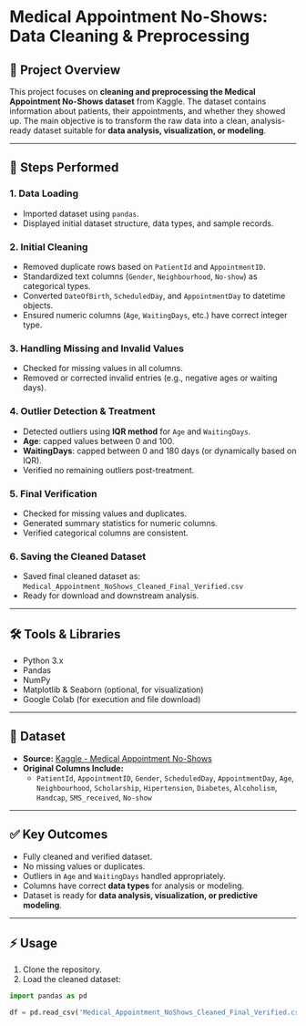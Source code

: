 # Medical Appointment No-Shows: Data Cleaning & Preprocessing

## 📖 Project Overview

This project focuses on **cleaning and preprocessing the Medical Appointment No-Shows dataset** from Kaggle. The dataset contains information about patients, their appointments, and whether they showed up. The main objective is to transform the raw data into a clean, analysis-ready dataset suitable for **data analysis, visualization, or modeling**.

---

## 🧹 Steps Performed

### 1. Data Loading
- Imported dataset using `pandas`.
- Displayed initial dataset structure, data types, and sample records.

### 2. Initial Cleaning
- Removed duplicate rows based on `PatientId` and `AppointmentID`.
- Standardized text columns (`Gender`, `Neighbourhood`, `No-show`) as categorical types.
- Converted `DateOfBirth`, `ScheduledDay`, and `AppointmentDay` to datetime objects.
- Ensured numeric columns (`Age`, `WaitingDays`, etc.) have correct integer type.

### 3. Handling Missing and Invalid Values
- Checked for missing values in all columns.
- Removed or corrected invalid entries (e.g., negative ages or waiting days).

### 4. Outlier Detection & Treatment
- Detected outliers using **IQR method** for `Age` and `WaitingDays`.
- **Age**: capped values between 0 and 100.
- **WaitingDays**: capped between 0 and 180 days (or dynamically based on IQR).
- Verified no remaining outliers post-treatment.

### 5. Final Verification
- Checked for missing values and duplicates.
- Generated summary statistics for numeric columns.
- Verified categorical columns are consistent.

### 6. Saving the Cleaned Dataset
- Saved final cleaned dataset as:
  `Medical_Appointment_NoShows_Cleaned_Final_Verified.csv`
- Ready for download and downstream analysis.

---

## 🛠️ Tools & Libraries
- Python 3.x
- Pandas
- NumPy
- Matplotlib & Seaborn (optional, for visualization)
- Google Colab (for execution and file download)

---

## 📂 Dataset
- **Source:** [Kaggle - Medical Appointment No-Shows](https://www.kaggle.com/datasets/joniarroba/noshowappointments)
- **Original Columns Include:**
  - `PatientId`, `AppointmentID`, `Gender`, `ScheduledDay`, `AppointmentDay`, `Age`, `Neighbourhood`, `Scholarship`, `Hipertension`, `Diabetes`, `Alcoholism`, `Handcap`, `SMS_received`, `No-show`

---

## ✅ Key Outcomes
- Fully cleaned and verified dataset.
- No missing values or duplicates.
- Outliers in `Age` and `WaitingDays` handled appropriately.
- Columns have correct **data types** for analysis or modeling.
- Dataset is ready for **data analysis, visualization, or predictive modeling**.

---

## ⚡ Usage
1. Clone the repository.
2. Load the cleaned dataset:

```python
import pandas as pd

df = pd.read_csv('Medical_Appointment_NoShows_Cleaned_Final_Verified.csv')
